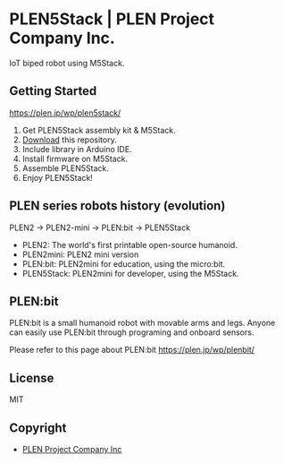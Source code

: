 # PLEN5Stack | PLEN Project Company Inc.

IoT biped robot using M5Stack.

## Getting Started

https://plen.jp/wp/plen5stack/

1. Get PLEN5Stack assembly kit & M5Stack.
2. [Download](https://github.com/plenprojectcompany/PLEN5Stack/archive/master.zip) this repository.
3. Include library in Arduino IDE.
4. Install firmware on M5Stack.
5. Assemble PLEN5Stack.
6. Enjoy PLEN5Stack!

## PLEN series robots history (evolution)

PLEN2 -> PLEN2-mini -> PLEN:bit -> PLEN5Stack

- PLEN2: The world's first printable open-source humanoid.
- PLEN2mini: PLEN2 mini version
- PLEN:bit: PLEN2mini for education, using the micro:bit.
- PLEN5Stack: PLEN2mini for developer, using the M5Stack.

## PLEN:bit

PLEN:bit is a small humanoid robot with movable arms and legs. Anyone can easily use PLEN:bit through programing and onboard sensors.

Please refer to this page about PLEN:bit
https://plen.jp/wp/plenbit/

## License

MIT

## Copyright
- [PLEN Project Company Inc](https://plen.jp/)